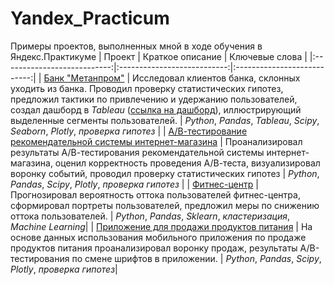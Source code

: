 # Yandex_Practicum
Примеры проектов, выполненных мной в ходе обучения в Яндекс.Практикуме
| Проект               | Краткое описание          | Ключевые слова                     | 
|:---------------------------:|:---------------------------:|:---------------------------:| 
| [Банк "Метанпром"](https://github.com/turdakovan/Yandex_Practicum/tree/main/bank_metanprom) | Исследовал клиентов банка, склонных уходить из банка. Проводил проверку статистических гипотез, предложил тактики по привлечению и удержанию пользователей, создал дашборд в *Tableau* ([ссылка на дашборд](https://public.tableau.com/app/profile/.60784652/viz/final_project_16489906991740/Banksusers?publish=yes)), иллюстрирующий выделенные сегменты пользователей. | *Python*, *Pandas*, *Tableau*, *Scipy*, *Seaborn*, *Plotly*, *проверка гипотез* |
| [А/В-тестирование рекомендательной системы интернет-магазина](https://github.com/turdakovan/Yandex_Practicum/tree/main/a_b_marketing_events) | Проанализировал результаты А/В-тестирования рекомендательной системы интернет-магазина, оценил корректность проведения А/В-теста, визуализировал воронку событий, проводил проверку статистических гипотез | *Python*, *Pandas*, *Scipy*, *Plotly*, *проверка гипотез* | 
| [Фитнес-центр](https://github.com/turdakovan/Yandex_Practicum/tree/main/gym_churn) | Прогнозировал вероятность оттока пользователей фитнес-центра, сформировал портреты пользователей, предложил меры по снижению оттока пользователей. | *Python*, *Pandas*, *Sklearn*, *кластеризация*, *Machine Learning*| 
| [Приложение для продажи продуктов питания](https://github.com/turdakovan/Yandex_Practicum/tree/main/food_sales_app) | На основе данных использования мобильного приложения по продаже продуктов питания проанализировал воронку продаж, результаты А/В-тестирования по смене шрифтов в приложении. | *Python*, *Pandas*, *Scipy*, *Plotly*, *проверка гипотез*| 
